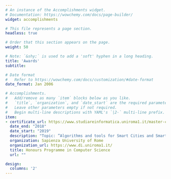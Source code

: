 ```yaml
---
# An instance of the Accomplishments widget.
# Documentation: https://wowchemy.com/docs/page-builder/
widget: accomplishments

# This file represents a page section.
headless: true

# Order that this section appears on the page.
weight: 50

# Note: `&shy;` is used to add a 'soft' hyphen in a long heading.
title: 'Awards'
subtitle:

# Date format
#   Refer to https://wowchemy.com/docs/customization/#date-format
date_format: Jan 2006

# Accomplishments.
#   Add/remove as many `item` blocks below as you like.
#   `title`, `organization`, and `date_start` are the required parameters.
#   Leave other parameters empty if not required.
#   Begin multi-line descriptions with YAML's `|2-` multi-line prefix.
item:
- certificate_url: https://www.studiareinformatica.uniroma1.it/master-course-computer-science/honours-programme
  date_end: "2018"
  date_start: "2019"
  description: "Topic: ”Algorithms and tools for Smart Cities and Smart Grids”. \n Advisor: Professor Igor Melatti"
  organization: Sapienza University of Rome
  organization_url: https://www.di.uniroma1.it/
  title: Honours Programme in Computer Science
  url: ""

design:
  columns: '2' 
---
```

